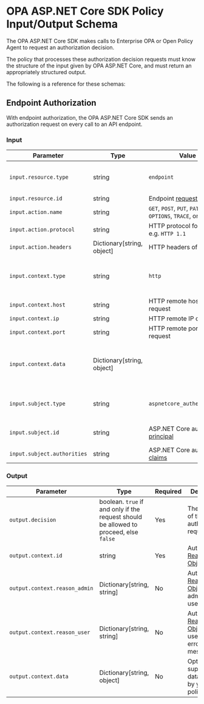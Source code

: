 # OPA ASP.NET Core SDK Policy Input/Output Schema

The OPA ASP.NET Core SDK makes calls to Enterprise OPA or Open Policy Agent to request an authorization decision.

The policy that processes these authorization decision requests must know the structure of the input given by OPA ASP.NET Core, and must return an appropriately structured output.

The following is a reference for these schemas:

## Endpoint Authorization

With endpoint authorization, the OPA ASP.NET Core SDK sends an authorization request on every call to an API endpoint.

### Input

| Parameter       | Type   | Value          | Description |
| --------------- | ------ | -------------- | ----------- |
| `input.resource.type`       | string | `endpoint` | A constant describing the type of resource being accessed. |
| `input.resource.id`         | string | Endpoint [request path](https://learn.microsoft.com/en-us/dotnet/api/microsoft.aspnetcore.http.httprequest.path?view=aspnetcore-8.0) |
| `input.action.name`         | string | `GET`, `POST`, `PUT`, `PATCH`, `HEAD`, `OPTIONS`, `TRACE`, or `DELETE` | HTTP request method |
| `input.action.protocol`     | string | HTTP protocol for request, e.g. `HTTP 1.1` | |
| `input.action.headers`      | Dictionary[string, object] | HTTP headers of request | Not guaranteed to be present. |
| `input.context.type`        | string | `http` | A constant describing the type of contextual information provided |
| `input.context.host`        | string | HTTP remote host of request | |
| `input.context.ip`          | string | HTTP remote IP of request | |
| `input.context.port`        | string | HTTP remote port for request | |
| `input.context.data`        | Dictionary[string, object] | | Optional supplemental data you can inject using a `ContextDataProvider` implementation |
| `input.subject.type`        | string | `aspnetcore_authentication` | A constant describing the kind of subject being provided. |
| `input.subject.id`          | string | ASP.NET Core authN [principal](https://learn.microsoft.com/en-us/dotnet/api/system.security.principal.iidentity.name?view=net-8.0#system-security-principal-iidentity-name) | ID representing the subject being authorized. |
| `input.subject.authorities` | string | ASP.NET Core authN [claims](https://learn.microsoft.com/en-us/dotnet/api/system.security.claims.claimsprincipal.claims?view=net-8.0) |

### Output

| Parameter       | Type   | Required | Description |
| --------------- | ------ | ---------| ----------- |
| `output.decision`             | boolean. `true` if and only if the request should be allowed to proceed, else `false` | Yes | The decision of the authorization request |
| `output.context.id`           | string | Yes | AuthZEN [Reason Object](https://openid.github.io/authzen/#name-reason-object) ID |
| `output.context.reason_admin` | Dictionary[string, string] | No |  AuthZEN [Reason Field Object](https://openid.github.io/authzen/#reason-field), for administrative use |
| `output.context.reason_user`  | Dictionary[string, string] | No | AuthZEN [Reason Field Object](https://openid.github.io/authzen/#reason-field), for user-facing error messages |
| `output.context.data`         | Dictionary[string, object] | No | Optional supplemental data provided by your OPA policy |
